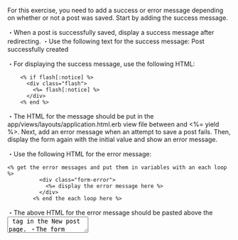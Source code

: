 For this exercise, you need to add a success or error message depending on whether or not a post was saved.
Start by adding the success message.
  
・When a post is successfully saved, display a success message after redirecting.
・Use the following text for the success message: 
Post successfully created

・For displaying the success message, use the following HTML: 
```
    <% if flash[:notice] %>
      <div class="flash">
        <%= flash[:notice] %>
      </div>
    <% end %>
```
・The HTML for the message should be put in the app/views/layouts/application.html.erb view file between </header> and <%= yield %>.
Next, add an error message when an attempt to save a post fails.
Then, display the form again with the initial value and show an error message.  
  
・Use the following HTML for the error message:
```
<% get the error messages and put them in variables with an each loop %>
          <div class="form-error">
            <%= display the error message here %>
          </div>
        <% end the each loop here %>
```
・The above HTML for the error message should be pasted above the <textarea> tag in the New post page.
・The form should be re-displayed with value that was entered before save failed.
・To test if the form is displayed with the values entered before the error, use the following text: 
I think it's time for a short break... Master Wooly was kind enough to buy me some coffee and cake, so I think I'll have them now! Need the energy to keep working on the Rails course!

・Be careful not to display an error when the New post page (localhost:3000/posts/new) is accessed directly.
After checking that the success and error messages are displayed as they are in the Expected Result tab, press Submit to continue!
